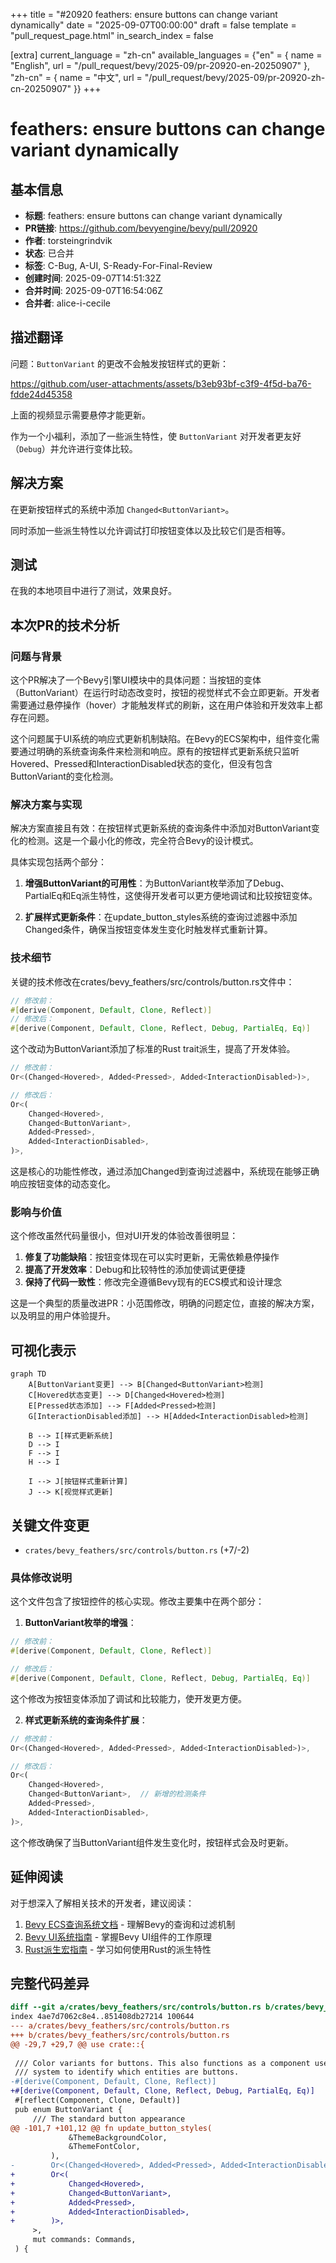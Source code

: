 +++
title = "#20920 feathers: ensure buttons can change variant dynamically"
date = "2025-09-07T00:00:00"
draft = false
template = "pull_request_page.html"
in_search_index = false

[extra]
current_language = "zh-cn"
available_languages = {"en" = { name = "English", url = "/pull_request/bevy/2025-09/pr-20920-en-20250907" }, "zh-cn" = { name = "中文", url = "/pull_request/bevy/2025-09/pr-20920-zh-cn-20250907" }}
+++

# feathers: ensure buttons can change variant dynamically

## 基本信息
- **标题**: feathers: ensure buttons can change variant dynamically
- **PR链接**: https://github.com/bevyengine/bevy/pull/20920
- **作者**: torsteingrindvik
- **状态**: 已合并
- **标签**: C-Bug, A-UI, S-Ready-For-Final-Review
- **创建时间**: 2025-09-07T14:51:32Z
- **合并时间**: 2025-09-07T16:54:06Z
- **合并者**: alice-i-cecile

## 描述翻译
问题：`ButtonVariant` 的更改不会触发按钮样式的更新：

https://github.com/user-attachments/assets/b3eb93bf-c3f9-4f5d-ba76-fdde24d45358

上面的视频显示需要悬停才能更新。

作为一个小福利，添加了一些派生特性，使 `ButtonVariant` 对开发者更友好（`Debug`）并允许进行变体比较。

## 解决方案
在更新按钮样式的系统中添加 `Changed<ButtonVariant>`。

同时添加一些派生特性以允许调试打印按钮变体以及比较它们是否相等。

## 测试
在我的本地项目中进行了测试，效果良好。

## 本次PR的技术分析

### 问题与背景
这个PR解决了一个Bevy引擎UI模块中的具体问题：当按钮的变体（ButtonVariant）在运行时动态改变时，按钮的视觉样式不会立即更新。开发者需要通过悬停操作（hover）才能触发样式的刷新，这在用户体验和开发效率上都存在问题。

这个问题属于UI系统的响应式更新机制缺陷。在Bevy的ECS架构中，组件变化需要通过明确的系统查询条件来检测和响应。原有的按钮样式更新系统只监听Hovered、Pressed和InteractionDisabled状态的变化，但没有包含ButtonVariant的变化检测。

### 解决方案与实现
解决方案直接且有效：在按钮样式更新系统的查询条件中添加对ButtonVariant变化的检测。这是一个最小化的修改，完全符合Bevy的设计模式。

具体实现包括两个部分：

1. **增强ButtonVariant的可用性**：为ButtonVariant枚举添加了Debug、PartialEq和Eq派生特性，这使得开发者可以更方便地调试和比较按钮变体。

2. **扩展样式更新条件**：在update_button_styles系统的查询过滤器中添加Changed<ButtonVariant>条件，确保当按钮变体发生变化时触发样式重新计算。

### 技术细节
关键的技术修改在crates/bevy_feathers/src/controls/button.rs文件中：

```rust
// 修改前：
#[derive(Component, Default, Clone, Reflect)]
// 修改后：
#[derive(Component, Default, Clone, Reflect, Debug, PartialEq, Eq)]
```

这个改动为ButtonVariant添加了标准的Rust trait派生，提高了开发体验。

```rust
// 修改前：
Or<(Changed<Hovered>, Added<Pressed>, Added<InteractionDisabled>)>,

// 修改后：
Or<(
    Changed<Hovered>,
    Changed<ButtonVariant>,
    Added<Pressed>,
    Added<InteractionDisabled>,
)>,
```

这是核心的功能性修改，通过添加Changed<ButtonVariant>到查询过滤器中，系统现在能够正确响应按钮变体的动态变化。

### 影响与价值
这个修改虽然代码量很小，但对UI开发的体验改善很明显：

1. **修复了功能缺陷**：按钮变体现在可以实时更新，无需依赖悬停操作
2. **提高了开发效率**：Debug和比较特性的添加使调试更便捷
3. **保持了代码一致性**：修改完全遵循Bevy现有的ECS模式和设计理念

这是一个典型的质量改进PR：小范围修改，明确的问题定位，直接的解决方案，以及明显的用户体验提升。

## 可视化表示

```mermaid
graph TD
    A[ButtonVariant变更] --> B[Changed<ButtonVariant>检测]
    C[Hovered状态变更] --> D[Changed<Hovered>检测]
    E[Pressed状态添加] --> F[Added<Pressed>检测]
    G[InteractionDisabled添加] --> H[Added<InteractionDisabled>检测]
    
    B --> I[样式更新系统]
    D --> I
    F --> I
    H --> I
    
    I --> J[按钮样式重新计算]
    J --> K[视觉样式更新]
```

## 关键文件变更

- `crates/bevy_feathers/src/controls/button.rs` (+7/-2)

### 具体修改说明

这个文件包含了按钮控件的核心实现。修改主要集中在两个部分：

1. **ButtonVariant枚举的增强**：
```rust
// 修改前：
#[derive(Component, Default, Clone, Reflect)]

// 修改后：  
#[derive(Component, Default, Clone, Reflect, Debug, PartialEq, Eq)]
```

这个修改为按钮变体添加了调试和比较能力，使开发更方便。

2. **样式更新系统的查询条件扩展**：
```rust
// 修改前：
Or<(Changed<Hovered>, Added<Pressed>, Added<InteractionDisabled>)>,

// 修改后：
Or<(
    Changed<Hovered>,
    Changed<ButtonVariant>,  // 新增的检测条件
    Added<Pressed>,
    Added<InteractionDisabled>,
)>,
```

这个修改确保了当ButtonVariant组件发生变化时，按钮样式会及时更新。

## 延伸阅读

对于想深入了解相关技术的开发者，建议阅读：

1. [Bevy ECS查询系统文档](https://bevyengine.org/learn/books/0.13/programming/ecs/queries) - 理解Bevy的查询和过滤机制
2. [Bevy UI系统指南](https://bevyengine.org/learn/books/0.13/programming/ui) - 掌握Bevy UI组件的工作原理
3. [Rust派生宏指南](https://doc.rust-lang.org/rust-by-example/trait/derive.html) - 学习如何使用Rust的派生特性

## 完整代码差异

```diff
diff --git a/crates/bevy_feathers/src/controls/button.rs b/crates/bevy_feathers/src/controls/button.rs
index 4ae7d7062c8e4..851408db27214 100644
--- a/crates/bevy_feathers/src/controls/button.rs
+++ b/crates/bevy_feathers/src/controls/button.rs
@@ -29,7 +29,7 @@ use crate::{
 
 /// Color variants for buttons. This also functions as a component used by the dynamic styling
 /// system to identify which entities are buttons.
-#[derive(Component, Default, Clone, Reflect)]
+#[derive(Component, Default, Clone, Reflect, Debug, PartialEq, Eq)]
 #[reflect(Component, Clone, Default)]
 pub enum ButtonVariant {
     /// The standard button appearance
@@ -101,7 +101,12 @@ fn update_button_styles(
             &ThemeBackgroundColor,
             &ThemeFontColor,
         ),
-        Or<(Changed<Hovered>, Added<Pressed>, Added<InteractionDisabled>)>,
+        Or<(
+            Changed<Hovered>,
+            Changed<ButtonVariant>,
+            Added<Pressed>,
+            Added<InteractionDisabled>,
+        )>,
     >,
     mut commands: Commands,
 ) {
```